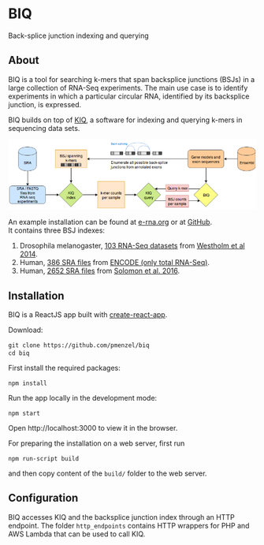 # BIQ

Back-splice junction indexing and querying

## About

BIQ is a tool for searching k-mers that span backsplice junctions (BSJs) in a large collection of RNA-Seq experiments.
The main use case is to identify experiments in which a particular circular RNA, identified by its backsplice junction, is expressed.

BIQ builds on top of [KIQ](https://github.com/pmenzel/kiq), a software for indexing and querying k-mers in sequencing data sets.

![Flow chart](flowchart/BIQ_flow.png?raw=true "BIQ flow chart")

An example installation can be found at [e-rna.org](http://e-rna.org/biq/) or at [GitHub](https://pmenzel.github.io/biq/).  
It contains three BSJ indexes:
1. Drosophila melanogaster, [103 RNA-Seq datasets](https://plot.ly/~pmenzel/15) from [Westholm et al 2014](https://www.ncbi.nlm.nih.gov/pubmed/25544350).
2. Human, [386 SRA files](https://plot.ly/~pmenzel/17) from [ENCODE (only total RNA-Seq)](https://www.encodeproject.org/).
3. Human, [2652 SRA files](https://plot.ly/~pmenzel/19) from [Solomon et al. 2016](https://www.ncbi.nlm.nih.gov/pubmed/26854477).


## Installation
BIQ is a ReactJS app built with [create-react-app](https://github.com/facebook/create-react-app).

Download:
```
git clone https://github.com/pmenzel/biq
cd biq
```
First install the required packages:
```
npm install
```
Run the app locally in the development mode:
```
npm start
```
Open http://localhost:3000 to view it in the browser.

For preparing the installation on a web server, first run
```
npm run-script build
```
and then copy content of the `build/` folder to the web server.

## Configuration

BIQ accesses KIQ and the backsplice junction index through an HTTP
endpoint.  The folder `http_endpoints` contains HTTP wrappers for PHP
and AWS Lambda that can be used to call KIQ.



